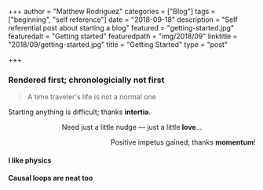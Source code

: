 +++
author = "Matthew Rodriguez"
categories = ["Blog"]
tags = ["beginning", "self reference"]
date = "2018-09-18"
description = "Self referential post about starting a blog"
featured = "getting-started.jpg"
featuredalt = "Getting started"
featuredpath = "img/2018/09"
linktitle = "2018/09/getting-started.jpg"
title = "Getting Started"
type = "post"

+++

### Rendered first; chronologicially not first
> A time traveler's life is not a normal one


<p style="text-align: left">Starting anything is difficult; thanks <b>intertia</b>.</p>
<p style="text-align: center">Need just a little nudge &mdash; just a little <b>love</b>...</p>
<p style="text-align: right">Positive impetus gained; thanks <b>momentum</b>!</p>

#### I like physics
#### Causal loops are neat too

<br>